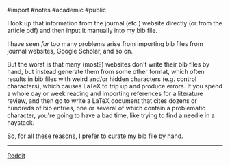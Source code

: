 #import #notes #academic #public
 
I look up that information from the journal (etc.) website directly (or from the article pdf) and then input it manually into my bib file.

I have seen *far* too many problems arise from importing bib files from journal websites, Google Scholar, and so on.

But the worst is that many (most?) websites don't write their bib files by hand, but instead generate them from some other format, which often results in bib files with weird and/or hidden characters (e.g. control characters), which causes LaTeX to trip up and produce errors. If you spend a whole day or week reading and importing references for a literature review, and then go to write a LaTeX document that cites dozens or hundreds of bib entries, one or several of which contain a problematic character, you're going to have a bad time, like trying to find a needle in a haystack.

So, for all these reasons, I prefer to curate my bib file by hand.

---
[Reddit](https://www.reddit.com/r/LaTeX/comments/63d53a/comment/dfwhjbp)